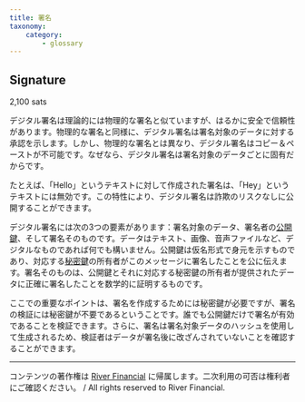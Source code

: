 ```yaml
---
title: 署名
taxonomy:
    category:
        - glossary
---
```


## Signature
2,100 sats

デジタル署名は理論的には物理的な署名と似ていますが、はるかに安全で信頼性があります。物理的な署名と同様に、デジタル署名は署名対象のデータに対する承認を示します。しかし、物理的な署名とは異なり、デジタル署名はコピー＆ペーストが不可能です。なぜなら、デジタル署名は署名対象のデータごとに固有だからです。

たとえば、「Hello」というテキストに対して作成された署名は、「Hey」というテキストには無効です。この特性により、デジタル署名は詐欺のリスクなしに公開することができます。

デジタル署名には次の3つの要素があります：署名対象のデータ、署名者の[公開鍵](https://lostinbitcoin.sakuraweb.com/glossary/public_key/)、そして署名そのものです。データはテキスト、画像、音声ファイルなど、デジタルなものであれば何でも構いません。公開鍵は仮名形式で身元を示すものであり、対応する[秘密鍵](https://lostinbitcoin.sakuraweb.com/glossary/private_key/)の所有者がこのメッセージに署名したことを公に伝えます。署名そのものは、公開鍵とそれに対応する秘密鍵の所有者が提供されたデータに正確に署名したことを数学的に証明するものです。

ここでの重要なポイントは、署名を作成するためには秘密鍵が必要ですが、署名の検証には秘密鍵が不要であるということです。誰でも公開鍵だけで署名が有効であることを検証できます。さらに、署名は署名対象データのハッシュを使用して生成されるため、検証者はデータが署名後に改ざんされていないことを確認することができます。

---
コンテンツの著作権は [River Financial](https://river.com/) に帰属します。二次利用の可否は権利者にご確認ください。 / All rights reserved to River Financial.
